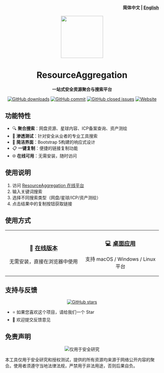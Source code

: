 <h4 align="right"><strong>简体中文</strong> | <a href="README_EN.md">English</a></h4>
<p align="center">
<img src=https://gw.alipayobjects.com/zos/k/fa/logo-modified.png width=138/></p>
<h1 align="center">ResourceAggregation</h1>
<p align="center"><strong>一站式安全资源聚合与搜索平台</strong></p>
<div align="center">
    <a href="https://github.com/DaoYiSec/ResourceAggregation/releases" target="_blank">
    <img alt="GitHub downloads" src="https://img.shields.io/github/downloads/DaoYiSec/ResourceAggregation/total.svg?style=flat-square"></a>
    <a href="https://github.com/DaoYiSec/ResourceAggregation/commits" target="_blank">
    <img alt="GitHub commit" src="https://img.shields.io/github/commit-activity/m/DaoYiSec/ResourceAggregation?style=flat-square"></a>
    <a href="https://github.com/DaoYiSec/ResourceAggregation/issues?q=is%3Aissue+is%3Aclosed" target="_blank">
    <img alt="GitHub closed issues" src="https://img.shields.io/github/issues-closed/DaoYiSec/ResourceAggregation.svg?style=flat-square"></a>
    <a href="https://robot.yhuisec.com/" target="_blank">
    <img alt="Website" src="https://img.shields.io/website?url=https%3A%2F%2Frobot.yhuisec.com&style=flat-square&label=online%20status"></a>
</div>

## 功能特性

- 🔍 **聚合搜索**：网盘资源、星球内容、ICP备案查询、资产测绘
- 🎯 **渗透测试**：针对安全从业者的专业工具搜索
- 🎨 **简洁界面**：Bootstrap 5构建的响应式设计
- 📋 **一键复制**：便捷的链接复制功能
- 🌐 **在线可用**：无需安装，随时访问

## 使用说明

1. 访问 [ResourceAggregation 在线平台](https://robot.yhuisec.com/)
2. 输入关键词搜索
3. 选择不同搜索类型（网盘/星球/ICP/资产测绘）
4. 点击结果中的复制按钮获取链接


## 使用方式

<table>
    <tr>
        <td align="center" width="50%">
            <h3>🔗 <a href="https://robot.yhuisec.com/" target="_blank">在线版本</a></h3>
            <p>无需安装，直接在浏览器中使用</p>
        </td>
        <td align="center" width="50%">
            <h3>💻 <a href="https://github.com/DaoYiSec/ResourceAggregation/releases/latest" target="_blank">桌面应用</a></h3>
            <p>支持 macOS / Windows / Linux 平台</p>
        </td>
    </tr>
</table>





## 支持与反馈

<div align="center">
    <a href="https://github.com/DaoYiSec/ResourceAggregation" target="_blank">
        <img src="https://img.shields.io/github/stars/DaoYiSec/ResourceAggregation?style=social" alt="GitHub stars">
    </a>
</div>

- ⭐ 如果您喜欢这个项目，请给我们一个 Star
- 💬 欢迎提交反馈意见

## 免责声明

<div align="center">
    <img src="https://img.shields.io/badge/%E4%BB%85%E7%94%A8%E4%BA%8E-%E5%AE%89%E5%85%A8%E7%A0%94%E7%A9%B6-brightgreen" alt="仅用于安全研究">
</div>

本工具仅用于安全研究和授权测试，提供的所有资源均来源于网络公开内容的聚合。使用者须遵守当地法律法规，严禁用于非法用途，否则后果自负。


